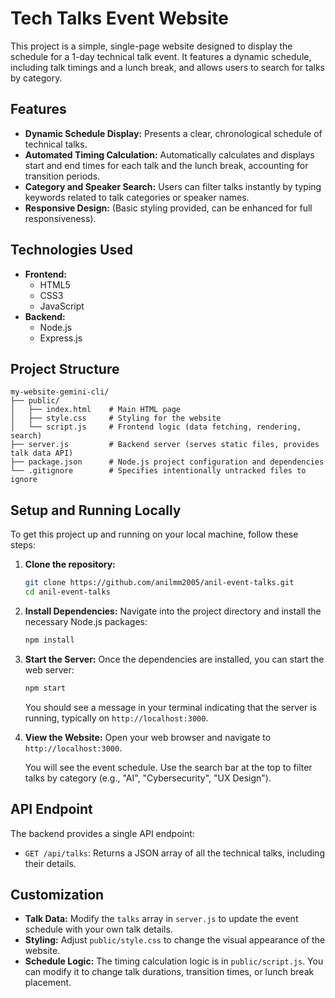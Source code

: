 # Tech Talks Event Website

This project is a simple, single-page website designed to display the schedule for a 1-day technical talk event. It features a dynamic schedule, including talk timings and a lunch break, and allows users to search for talks by category.

## Features

*   **Dynamic Schedule Display:** Presents a clear, chronological schedule of technical talks.
*   **Automated Timing Calculation:** Automatically calculates and displays start and end times for each talk and the lunch break, accounting for transition periods.
*   **Category and Speaker Search:** Users can filter talks instantly by typing keywords related to talk categories or speaker names.
*   **Responsive Design:** (Basic styling provided, can be enhanced for full responsiveness).

## Technologies Used

*   **Frontend:**
    *   HTML5
    *   CSS3
    *   JavaScript
*   **Backend:**
    *   Node.js
    *   Express.js

## Project Structure

```
my-website-gemini-cli/
├── public/
│   ├── index.html    # Main HTML page
│   ├── style.css     # Styling for the website
│   └── script.js     # Frontend logic (data fetching, rendering, search)
├── server.js         # Backend server (serves static files, provides talk data API)
├── package.json      # Node.js project configuration and dependencies
└── .gitignore        # Specifies intentionally untracked files to ignore
```

## Setup and Running Locally

To get this project up and running on your local machine, follow these steps:

1.  **Clone the repository:**
    ```bash
    git clone https://github.com/anilmm2005/anil-event-talks.git
    cd anil-event-talks
    ```

2.  **Install Dependencies:**
    Navigate into the project directory and install the necessary Node.js packages:
    ```bash
    npm install
    ```

3.  **Start the Server:**
    Once the dependencies are installed, you can start the web server:
    ```bash
    npm start
    ```
    You should see a message in your terminal indicating that the server is running, typically on `http://localhost:3000`.

4.  **View the Website:**
    Open your web browser and navigate to `http://localhost:3000`.

    You will see the event schedule. Use the search bar at the top to filter talks by category (e.g., "AI", "Cybersecurity", "UX Design").

## API Endpoint

The backend provides a single API endpoint:

*   `GET /api/talks`: Returns a JSON array of all the technical talks, including their details.

## Customization

*   **Talk Data:** Modify the `talks` array in `server.js` to update the event schedule with your own talk details.
*   **Styling:** Adjust `public/style.css` to change the visual appearance of the website.
*   **Schedule Logic:** The timing calculation logic is in `public/script.js`. You can modify it to change talk durations, transition times, or lunch break placement.
